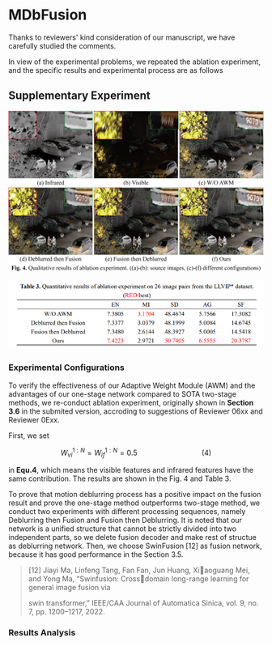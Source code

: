 # MDbFusion

&#x9;Thanks to reviewers' kind consideration of our manuscript, we have carefully studied the comments.

&#x9;In view of the experimental problems, we repeated the ablation experiment, and the specific results and experimental process are as follows

## Supplementary Experiment

![Qualitative Result](https://github.com/TakeMeOff/MDbFusion/blob/main/fig/Qualitative%20Experiment.png)

![Quantitative Result](https://github.com/TakeMeOff/MDbFusion/blob/main/fig/Quantitative%20Experiment.png)

### Experimental Configurations

&#x9;To verify the effectiveness of our Adaptive Weight Module (AWM) and the advantages of our one-stage network compared to SOTA two-stage methods, we re-conduct ablation experiment, originally shown in **Section 3.6** in the submited version, accroding to suggestions of Reviewer 06xx and Reviewer 0Exx.

&#x9;First, we set&#x20;

```math
W_{vi}^{1:N} = W_{if}^{1:N} = 0.5 \qquad\qquad\qquad\qquad(4)
```

&#x9;in **Equ.4**, which means the visible features and infrared features have the same contribution. The results are shown in the Fig. 4 and Table 3.

&#x9;To prove that motion deblurring process has a positive impact on the fusion result and prove the one-stage method outperforms two-stage method, we conduct two experiments with different processing sequences, namely Deblurring then Fusion and Fusion then Deblurring. It is noted that our network is a unified structure that cannot be strictly divided into two independent parts, so we delete fusion decoder and make rest of structue as deblurring network. Then, we choose SwinFusion \[12] as fusion network, because it has good performance in the Section 3.5.

> \[12] Jiayi Ma, Linfeng Tang, Fan Fan, Jun Huang, Xiaoguang Mei, and Yong Ma, “Swinfusion: Crossdomain long-range learning for general image fusion via&#x20;
>
> swin transformer,” IEEE/CAA Journal of Automatica Sinica, vol. 9, no. 7, pp. 1200–1217, 2022.

### Results Analysis
